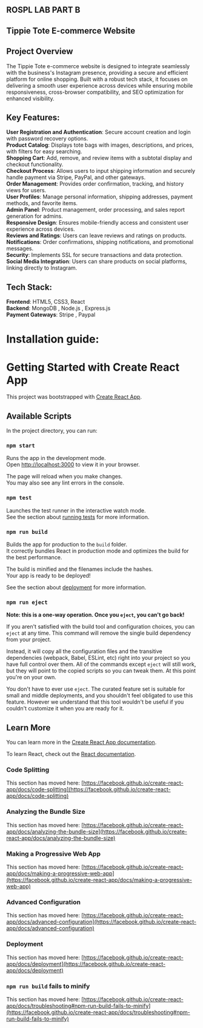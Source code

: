 ## ROSPL LAB PART B
## Tippie Tote E-commerce Website
## Project Overview
The Tippie Tote e-commerce website is designed to integrate seamlessly with the business's Instagram presence, providing a secure and efficient platform for online shopping. Built with a robust tech stack, it focuses on delivering a smooth user experience across devices while ensuring mobile responsiveness, cross-browser compatibility, and SEO optimization for enhanced visibility.

## Key Features:
**User Registration and Authentication**: Secure account creation and login with password recovery options.<br>
**Product Catalog**: Displays tote bags with images, descriptions, and prices, with filters for easy searching.<br>
**Shopping Cart**: Add, remove, and review items with a subtotal display and checkout functionality.<br>
**Checkout Process**: Allows users to input shipping information and securely handle payment via Stripe, PayPal, and other gateways.<br>
**Order Management**: Provides order confirmation, tracking, and history views for users.<br>
**User Profiles**: Manage personal information, shipping addresses, payment methods, and favorite items.<br>
**Admin Panel**: Product management, order processing, and sales report generation for admins. <br>
**Responsive Design**: Ensures mobile-friendly access and consistent user experience across devices.<br>
**Reviews and Ratings**: Users can leave reviews and ratings on products.<br>
**Notifications**: Order confirmations, shipping notifications, and promotional messages.<br>
**Security**: Implements SSL for secure transactions and data protection.<br>
**Social Media Integration**: Users can share products on social platforms, linking directly to Instagram. <br>
## Tech Stack:
**Frontend**: HTML5, CSS3, React <br>
**Backend**: MongoDB , Node.js , Express.js<br>
**Payment Gateways**: Stripe , Paypal
# Installation guide:

# Getting Started with Create React App

This project was bootstrapped with [Create React App](https://github.com/facebook/create-react-app).

## Available Scripts

In the project directory, you can run:

### `npm start`

Runs the app in the development mode.\
Open [http://localhost:3000](http://localhost:3000) to view it in your browser.

The page will reload when you make changes.\
You may also see any lint errors in the console.

### `npm test`

Launches the test runner in the interactive watch mode.\
See the section about [running tests](https://facebook.github.io/create-react-app/docs/running-tests) for more information.

### `npm run build`

Builds the app for production to the `build` folder.\
It correctly bundles React in production mode and optimizes the build for the best performance.

The build is minified and the filenames include the hashes.\
Your app is ready to be deployed!

See the section about [deployment](https://facebook.github.io/create-react-app/docs/deployment) for more information.

### `npm run eject`

**Note: this is a one-way operation. Once you `eject`, you can't go back!**

If you aren't satisfied with the build tool and configuration choices, you can `eject` at any time. This command will remove the single build dependency from your project.

Instead, it will copy all the configuration files and the transitive dependencies (webpack, Babel, ESLint, etc) right into your project so you have full control over them. All of the commands except `eject` will still work, but they will point to the copied scripts so you can tweak them. At this point you're on your own.

You don't have to ever use `eject`. The curated feature set is suitable for small and middle deployments, and you shouldn't feel obligated to use this feature. However we understand that this tool wouldn't be useful if you couldn't customize it when you are ready for it.

## Learn More

You can learn more in the [Create React App documentation](https://facebook.github.io/create-react-app/docs/getting-started).

To learn React, check out the [React documentation](https://reactjs.org/).

### Code Splitting

This section has moved here: [https://facebook.github.io/create-react-app/docs/code-splitting](https://facebook.github.io/create-react-app/docs/code-splitting)

### Analyzing the Bundle Size

This section has moved here: [https://facebook.github.io/create-react-app/docs/analyzing-the-bundle-size](https://facebook.github.io/create-react-app/docs/analyzing-the-bundle-size)

### Making a Progressive Web App

This section has moved here: [https://facebook.github.io/create-react-app/docs/making-a-progressive-web-app](https://facebook.github.io/create-react-app/docs/making-a-progressive-web-app)

### Advanced Configuration

This section has moved here: [https://facebook.github.io/create-react-app/docs/advanced-configuration](https://facebook.github.io/create-react-app/docs/advanced-configuration)

### Deployment

This section has moved here: [https://facebook.github.io/create-react-app/docs/deployment](https://facebook.github.io/create-react-app/docs/deployment)

### `npm run build` fails to minify

This section has moved here: [https://facebook.github.io/create-react-app/docs/troubleshooting#npm-run-build-fails-to-minify](https://facebook.github.io/create-react-app/docs/troubleshooting#npm-run-build-fails-to-minify)
